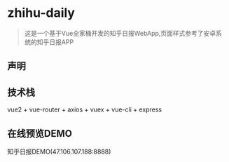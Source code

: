 # zhihu-daily

> 这是一个基于Vue全家桶开发的知乎日报WebApp,页面样式参考了安卓系统的知乎日报APP

## 声明

## 技术栈
 vue2 + vue-router + axios + vuex + vue-cli + express

## 在线预览DEMO
  知乎日报DEMO(47.106.107.188:8888)
